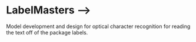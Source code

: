 # LabelMasters --> 

Model development and design for optical character recognition for reading the text off of the package labels. 



